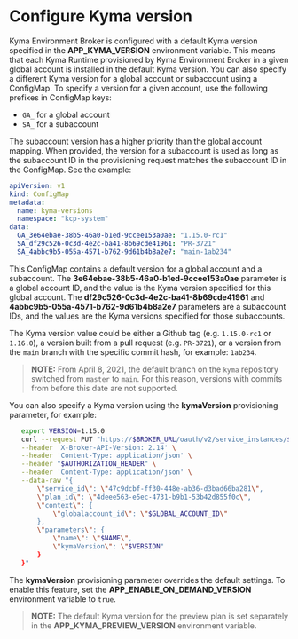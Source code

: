 # Configure Kyma version

Kyma Environment Broker is configured with a default Kyma version specified in the **APP_KYMA_VERSION** environment variable. This means that each Kyma Runtime provisioned by Kyma Environment Broker in a given global account is installed in the default Kyma version.
You can also specify a different Kyma version for a global account or subaccount using a ConfigMap. To specify a version for a given account, use the following prefixes in ConfigMap keys:
- `GA_` for a global account
- `SA_` for a subaccount

The subaccount version has a higher priority than the global account mapping. When provided, the version for a subaccount is used as long as the subaccount ID in the provisioning request matches the subaccount ID in the ConfigMap. See the example:

```yaml
apiVersion: v1
kind: ConfigMap
metadata:
  name: kyma-versions
  namespace: "kcp-system"
data:
  GA_3e64ebae-38b5-46a0-b1ed-9ccee153a0ae: "1.15.0-rc1"
  SA_df29c526-0c3d-4e2c-ba41-8b69cde41961: "PR-3721"
  SA_4abbc9b5-055a-4571-b762-9d61b4b8a2e7: "main-1ab234"
```

This ConfigMap contains a default version for a global account and a subaccount. The **3e64ebae-38b5-46a0-b1ed-9ccee153a0ae** parameter is a global account ID, and the value is the Kyma version specified for this global account. The **df29c526-0c3d-4e2c-ba41-8b69cde41961** and **4abbc9b5-055a-4571-b762-9d61b4b8a2e7** parameters are a subaccount IDs, and the values are the Kyma versions specified for those subaccounts.

The Kyma version value could be either a Github tag (e.g. `1.15.0-rc1` or `1.16.0`), a version built from a pull request (e.g. `PR-3721`), or a version from the `main` branch with the specific commit hash, for example: `1ab234`.

>**NOTE:** From April 8, 2021, the default branch on the `kyma` repository switched from `master` to `main`. For this reason, versions with commits from before this date are not supported.

You can also specify a Kyma version using the **kymaVersion** provisioning parameter, for example:

```bash
   export VERSION=1.15.0
   curl --request PUT "https://$BROKER_URL/oauth/v2/service_instances/$INSTANCE_ID?accepts_incomplete=true" \
   --header 'X-Broker-API-Version: 2.14' \
   --header 'Content-Type: application/json' \
   --header "$AUTHORIZATION_HEADER" \
   --header 'Content-Type: application/json' \
   --data-raw "{
       \"service_id\": \"47c9dcbf-ff30-448e-ab36-d3bad66ba281\",
       \"plan_id\": \"4deee563-e5ec-4731-b9b1-53b42d855f0c\",
       \"context\": {
           \"globalaccount_id\": \"$GLOBAL_ACCOUNT_ID\"
       },
       \"parameters\": {
           \"name\": \"$NAME\",
           \"kymaVersion\": \"$VERSION"
       }
   }"
```

The **kymaVersion** provisioning parameter overrides the default settings.
To enable this feature, set the **APP_ENABLE_ON_DEMAND_VERSION** environment variable to `true`.

>**NOTE:** The default Kyma version for the preview plan is set separately in the **APP_KYMA_PREVIEW_VERSION** environment variable.
